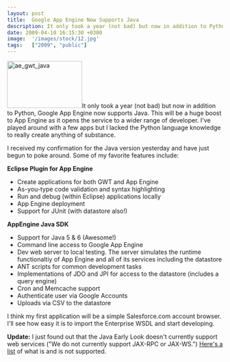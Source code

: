 ```yaml
---
layout: post
title:  Google App Engine Now Supports Java
description: It only took a year (not bad) but now in addition to Python, Google App Eng...
date: 2009-04-10 16:15:30 +0300
image:  '/images/stock/12.jpg'
tags:   ["2009", "public"]
---
```

<p><img class="alignleft size-full wp-image-689" title="ae_gwt_java" src="http://res.cloudinary.com/blog-jeffdouglas-com/image/upload/v1400399628/ae_gwt_java_zesdmz.png" alt="ae_gwt_java" width="175" height="110" />It only took a year (not bad) but now in addition to Python, Google App Engine now supports Java. This will be a huge boost to App Engine as it opens the service to a wider range of developer. I've played around with a few apps but I lacked the Python language knowledge to really create anything of substance.</p>
<p>I received my confirmation for the Java version yesterday and have just begun to poke around. Some of my favorite features include:</p>
<p><strong>Eclipse Plugin for App Engine</strong></p>
<ul>
	<li>Create applications for both GWT and App Engine</li>
	<li>As-you-type code validation and syntax highlighting</li>
	<li>Run and debug (within Eclipse) applications locally</li>
	<li>App Engine deployment</li>
	<li>Support for JUnit (with datastore also!)</li>
</ul>
<strong>AppEngine Java SDK</strong>
<ul>
	<li>Support for Java 5 &amp; 6 (Awesome!)</li>
	<li>Command line access to Google App Engine</li>
	<li>Dev web server to local testing. The server simulates the runtime functionaltiy of App Engine and all of its services including the datastore</li>
	<li>ANT scripts for common development tasks</li>
	<li>Implementations of JDO and JPI for access to the datastore (includes a query engine)</li>
	<li>Cron and Memcache support</li>
	<li>Authenticate user via Google Accounts</li>
	<li>Uploads via CSV to the datastore</li>
</ul>
I think my first application will be a simple Salesforce.com account browser. I'll see how easy it is to import the Enterprise WSDL and start developing.
<p><strong>Update:</strong> I just found out that the Java Early Look doesn't currently support web services (&quot;We do not currently support JAX-RPC or JAX-WS.&quot;) <a href="http://groups.google.com/group/google-appengine-java/web/will-it-play-in-app-engine" target="_blank">Here's a list</a> of what is and is not supported.</p>

